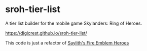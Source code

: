 # sroh-tier-list

A tier list builder for the mobile game Skylanders: Ring of Heroes.

https://digicrest.github.io/sroh-tier-list/




This code is just a refactor of <a href="https://saylith.github.io/feh-tier-list-generator">Saylith's Fire Emblem Heroes</a>
